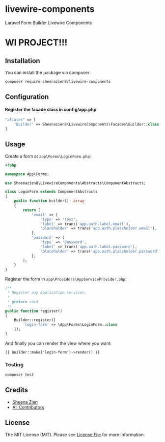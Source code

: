 # livewire-components
Laravel Form Builder Livewire Components
# WI PROJECT!!!

## Installation

You can install the package via composer:

```bash
composer require sheenazien8/livewire-components
```
## Configuration

#### Register the facade class in config/app.php
```php
"aliases" => [
    'Builder' => Sheenazien8\LivewireComponents\Facades\Builder::class
]
```

## Usage
Create a form at ```app\Forms\LoginForm.php```:
```php
<?php

namespace App\Forms;

use Sheenazien8\LivewireComponents\Abstracts\ComponentAbstracts;

class LoginForm extends ComponentAbstracts
{
    public function builder(): array
    {
        return [
            'email' => [
                'type' => 'text',
                'label' => trans('app.auth.label.email'),
                'placeholder' => trans('app.auth.placeholder.email'),
            ],
            'password' => [
                'type' => 'password',
                'label' => trans('app.auth.label.password'),
                'placeholder' => trans('app.auth.placeholder.password'),
            ],
        ];
    }
}

```
Register the form in ```app\Providers\AppServiceProvider.php```:
```php
/**
 * Register any application services.
 *
 * @return void
 */
public function register()
{
    Builder::register([
        'login-form' => \App\Forms\LoginForm::class
    ]);
}
```
And finally you can render the view where you want:
```blade.php
{{ Builder::make('login-form')->render() }}
```

### Testing

``` bash
composer test
```

## Credits

- [Sheena Zien](https://github.com/sheenazien8)
- [All Contributors](../../contributors)

## License

The MIT License (MIT). Please see [License File](LICENSE.md) for more information.
